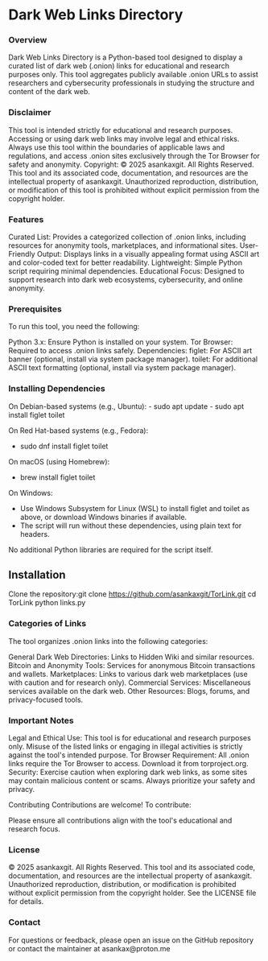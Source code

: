 <h1>Dark Web Links Directory</h1>

<h3>Overview</h3>
Dark Web Links Directory is a Python-based tool designed to display a curated list of dark web (.onion) links for educational and research purposes only. This tool aggregates publicly available .onion URLs to assist researchers and cybersecurity professionals in studying the structure and content of the dark web.
<h3>Disclaimer</h3>
This tool is intended strictly for educational and research purposes. Accessing or using dark web links may involve legal and ethical risks. Always use this tool within the boundaries of applicable laws and regulations, and access .onion sites exclusively through the Tor Browser for safety and anonymity.
Copyright: © 2025 asankaxgit. All Rights Reserved. This tool and its associated code, documentation, and resources are the intellectual property of asankaxgit. Unauthorized reproduction, distribution, or modification of this tool is prohibited without explicit permission from the copyright holder.
<h3>Features</h3>

Curated List: Provides a categorized collection of .onion links, including resources for anonymity tools, marketplaces, and informational sites.
User-Friendly Output: Displays links in a visually appealing format using ASCII art and color-coded text for better readability.
Lightweight: Simple Python script requiring minimal dependencies.
Educational Focus: Designed to support research into dark web ecosystems, cybersecurity, and online anonymity.

<h3>Prerequisites</h3>
To run this tool, you need the following:

Python 3.x: Ensure Python is installed on your system.
Tor Browser: Required to access .onion links safely.
Dependencies:
figlet: For ASCII art banner (optional, install via system package manager).
toilet: For additional ASCII text formatting (optional, install via system package manager).



<h3>Installing Dependencies</h3>
On Debian-based systems (e.g., Ubuntu):
- sudo apt update
- sudo apt install figlet toilet

On Red Hat-based systems (e.g., Fedora):
- sudo dnf install figlet toilet

On macOS (using Homebrew):
- brew install figlet toilet

On Windows:

- Use Windows Subsystem for Linux (WSL) to install figlet and toilet as above, or download Windows binaries if available.
- The script will run without these dependencies, using plain text for headers.

No additional Python libraries are required for the script itself.

<h2>Installation</h2>

Clone the repository:git clone https://github.com/asankaxgit/TorLink.git
cd TorLink
python links.py



<h3>Categories of Links</h3>
The tool organizes .onion links into the following categories:

General Dark Web Directories: Links to Hidden Wiki and similar resources.
Bitcoin and Anonymity Tools: Services for anonymous Bitcoin transactions and wallets.
Marketplaces: Links to various dark web marketplaces (use with caution and for research only).
Commercial Services: Miscellaneous services available on the dark web.
Other Resources: Blogs, forums, and privacy-focused tools.

<h3>Important Notes</h3>

Legal and Ethical Use: This tool is for educational and research purposes only. Misuse of the listed links or engaging in illegal activities is strictly against the tool's intended purpose.
Tor Browser Requirement: All .onion links require the Tor Browser to access. Download it from torproject.org.
Security: Exercise caution when exploring dark web links, as some sites may contain malicious content or scams. Always prioritize your safety and privacy.

Contributing
Contributions are welcome! To contribute:



Please ensure all contributions align with the tool's educational and research focus.
<h3>License</h3>
© 2025 asankaxgit. All Rights Reserved. This tool and its associated code, documentation, and resources are the intellectual property of asankaxgit. Unauthorized reproduction, distribution, or modification is prohibited without explicit permission from the copyright holder. See the LICENSE file for details.

<h3>Contact</h3>
For questions or feedback, please open an issue on the GitHub repository or contact the maintainer at asankax@proton.me
